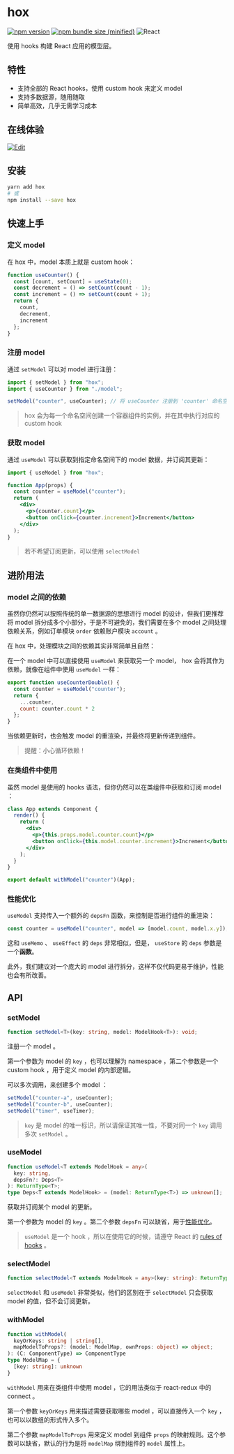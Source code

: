 # hox

[![npm version](https://img.shields.io/npm/v/hox.svg?logo=npm)](https://www.npmjs.com/package/hox)
[![npm bundle size (minified)](https://img.shields.io/bundlephobia/min/hox.svg?logo=javascript)](https://www.npmjs.com/package/hox)
![React](https://img.shields.io/npm/dependency-version/hox/peer/react?logo=react)

使用 hooks 构建 React 应用的模型层。

## 特性

- 支持全部的 React hooks，使用 custom hook 来定义 model
- 支持多数据源，随用随取
- 简单高效，几乎无需学习成本

## 在线体验

[![Edit](https://codesandbox.io/static/img/play-codesandbox.svg)](https://codesandbox.io/s/github/awmleer/todo-app-with-hox?fontsize=14)

## 安装

```bash
yarn add hox
# 或
npm install --save hox
```

## 快速上手

### 定义 model

在 hox 中，model 本质上就是 custom hook：

```jsx
function useCounter() {
  const [count, setCount] = useState(0);
  const decrement = () => setCount(count - 1);
  const increment = () => setCount(count + 1);
  return {
    count,
    decrement,
    increment
  };
}
```

### 注册 model

通过 `setModel` 可以对 model 进行注册：

```jsx
import { setModel } from "hox";
import { useCounter } from "./model";

setModel("counter", useCounter); // 将 useCounter 注册到 'counter' 命名空间下
```

> hox 会为每一个命名空间创建一个容器组件的实例，并在其中执行对应的 custom hook

### 获取 model

通过 `useModel` 可以获取到指定命名空间下的 model 数据，并订阅其更新：

```jsx
import { useModel } from "hox";

function App(props) {
  const counter = useModel("counter");
  return (
    <div>
      <p>{counter.count}</p>
      <button onClick={counter.increment}>Increment</button>
    </div>
  );
}
```

> 若不希望订阅更新，可以使用 `selectModel`

## 进阶用法

### model 之间的依赖

虽然你仍然可以按照传统的单一数据源的思想进行 model 的设计，但我们更推荐将 model 拆分成多个小部分，于是不可避免的，我们需要在多个 model 之间处理依赖关系，例如订单模块 `order` 依赖账户模块 `account` 。

在 hox 中，处理模块之间的依赖其实非常简单且自然：

在一个 model 中可以直接使用 `useModel` 来获取另一个 model， hox 会将其作为依赖，就像在组件中使用 `useModel` 一样：

```jsx
export function useCounterDouble() {
  const counter = useModel("counter");
  return {
    ...counter,
    count: counter.count * 2
  };
}
```

当依赖更新时，也会触发 model 的重渲染，并最终将更新传递到组件。

> 提醒：小心循环依赖！

### 在类组件中使用

虽然 model 是使用的 hooks 语法，但你仍然可以在类组件中获取和订阅 model ：

```jsx
class App extends Component {
  render() {
    return (
      <div>
        <p>{this.props.model.counter.count}</p>
        <button onClick={this.model.counter.increment}>Increment</button>
      </div>
    );
  }
}

export default withModel("counter")(App);
```

### 性能优化

`useModel` 支持传入一个额外的 `depsFn` 函数，来控制是否进行组件的重渲染：

```jsx
const counter = useModel("counter", model => [model.count, model.x.y]);
```

这和 `useMemo` 、 `useEffect` 的 `deps` 非常相似，但是， `useStore` 的 `deps` 参数是一个**函数**。

此外，我们建议对一个庞大的 model 进行拆分，这样不仅代码更易于维护，性能也会有所改善。

## API

### setModel

```typescript
function setModel<T>(key: string, model: ModelHook<T>): void;
```

注册一个 model 。

第一个参数为 model 的 `key` ，也可以理解为 namespace ，第二个参数是一个 custom hook ，用于定义 model 的内部逻辑。

可以多次调用，来创建多个 model ：

```jsx
setModel("counter-a", useCounter);
setModel("counter-b", useCounter);
setModel("timer", useTimer);
```

> `key` 是 model 的唯一标识，所以请保证其唯一性，不要对同一个 `key` 调用多次 `setModel` 。

### useModel

```typescript
function useModel<T extends ModelHook = any>(
  key: string,
  depsFn?: Deps<T>
): ReturnType<T>;
type Deps<T extends ModelHook> = (model: ReturnType<T>) => unknown[];
```

获取并订阅某个 model 的更新。

第一个参数为 model 的 `key` 。第二个参数 `depsFn` 可以缺省，用于[性能优化](#性能优化)。

> `useModel` 是一个 hook ，所以在使用它的时候，请遵守 React 的 [rules of hooks](https://reactjs.org/docs/hooks-rules.html) 。

### selectModel

```typescript
function selectModel<T extends ModelHook = any>(key: string): ReturnType<T>;
```

`selectModel` 和 `useModel` 非常类似，他们的区别在于 `selectModel` 只会获取 model 的值，但不会订阅更新。

### withModel

```typescript
function withModel(
  keyOrKeys: string | string[],
  mapModelToProps?: (model: ModelMap, ownProps: object) => object;
): (C: ComponentType) => ComponentType
type ModelMap = {
  [key: string]: unknown
}
```

`withModel` 用来在类组件中使用 model ，它的用法类似于 react-redux 中的 connect 。

第一个参数 `keyOrKeys` 用来描述需要获取哪些 model ，可以直接传入一个 `key` ，也可以以数组的形式传入多个。

第二个参数 `mapModelToProps` 用来定义 model 到组件 `props` 的映射规则。这个参数可以缺省，默认的行为是将 `modelMap` 绑到组件的 `model` 属性上。
